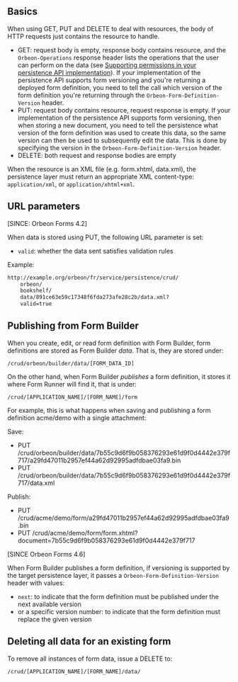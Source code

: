 ## Basics

When using GET, PUT and DELETE to deal with resources, the body of HTTP requests just contains the resource to handle.

* GET: request body is empty, response body contains resource, and the `Orbeon-Operations` response header lists the operations that the user can perform on the data (see [Supporting permissions in your persistence API implementation](http://blog.orbeon.com/2013/10/supporting-permissions-in-your.html)). If your implementation of the persistence API supports form versioning and you're returning a deployed form definition, you need to tell the call which version of the form definition you're returning through the `Orbeon-Form-Definition-Version` header.
* PUT: request body contains resource, request response is empty. If your implementation of the persistence API supports form versioning, then when storing a new document, you need to tell the persistence what version of the form definition was used to create this data, so the same version can then be used to subsequently edit the data. This is done by specifying the version in the `Orbeon-Form-Definition-Version` header.
* DELETE: both request and response bodies are empty

When the resource is an XML file (e.g. form.xhtml, data.xml), the persistence layer must return an appropriate XML content-type: `application/xml`, or `application/xhtml+xml`.

## URL parameters

[SINCE: Orbeon Forms 4.2]

When data is stored using PUT, the following URL parameter is set:

* `valid`: whether the data sent satisfies validation rules

Example:

```xml
http://example.org/orbeon/fr/service/persistence/crud/
    orbeon/
    bookshelf/
    data/891ce63e59c17348f6fda273afe28c2b/data.xml?
    valid=true
```

## Publishing from Form Builder

When you create, edit, or read form definition with Form Builder, form definitions are stored as Form Builder _data_. That is, they are stored under:

`/crud/orbeon/builder/data/[FORM_DATA_ID]`

On the other hand, when Form Builder _publishes_ a form definition, it stores it where Form Runner will find it, that is under:

`/crud/[APPLICATION_NAME]/[FORM_NAME]/form`

For example, this is what happens when saving and publishing a form definition acme/demo with a single attachment:

Save:

* PUT /crud/orbeon/builder/data/7b55c9d6f9b058376293e61d9f0d4442e379f717/a29fd47011b2957ef44a62d92995adfdbae03fa9.bin
* PUT /crud/orbeon/builder/data/7b55c9d6f9b058376293e61d9f0d4442e379f717/data.xml

Publish:

* PUT /crud/acme/demo/form/a29fd47011b2957ef44a62d92995adfdbae03fa9.bin
* PUT /crud/acme/demo/form/form.xhtml?document=7b55c9d6f9b058376293e61d9f0d4442e379f717

[SINCE Orbeon Forms 4.6]

When Form Builder publishes a form definition, if versioning is supported by the target persistence layer, it passes a `Orbeon-Form-Definition-Version` header with values:

* `next`: to indicate that the form definition must be published under the next available version
* or a specific version number: to indicate that the form definition must replace the given version

## Deleting all data for an existing form

To remove all instances of form data, issue a DELETE to:

`/crud/[APPLICATION_NAME]/[FORM_NAME]/data/`